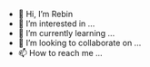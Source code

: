 - 👋 Hi, I’m Rebin
- 👀 I’m interested in ...
- 🌱 I’m currently learning ...
- 💞️ I’m looking to collaborate on ...
- 📫 How to reach me ...

<!---
Rebicod/Rebicod is a ✨ special ✨ repository because its `README.md` (this file) appears on your GitHub profile.
You can click the Preview link to take a look at your changes.
--->

